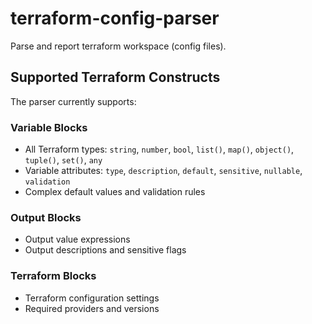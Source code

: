 # terraform-config-parser

Parse and report terraform workspace (config files).

## Supported Terraform Constructs

The parser currently supports:

### Variable Blocks
- All Terraform types: `string`, `number`, `bool`, `list()`, `map()`, `object()`, `tuple()`, `set()`, `any`
- Variable attributes: `type`, `description`, `default`, `sensitive`, `nullable`, `validation`
- Complex default values and validation rules

### Output Blocks
- Output value expressions
- Output descriptions and sensitive flags

### Terraform Blocks
- Terraform configuration settings
- Required providers and versions
